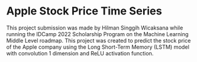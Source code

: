 # Apple Stock Price Time Series
This project submission was made by Hilman Singgih Wicaksana while running the IDCamp 2022 Scholarship Program on the Machine Learning Middle Level roadmap. This project was created to predict the stock price of the Apple company using the Long Short-Term Memory (LSTM) model with convolution 1 dimension and ReLU activation function.
